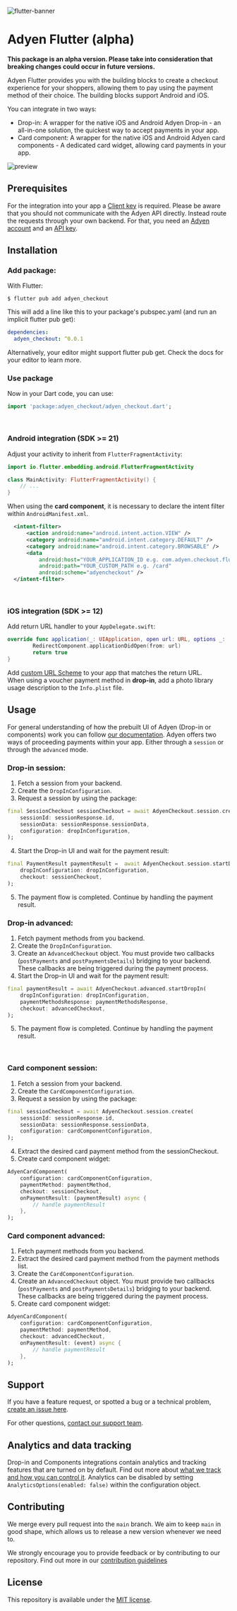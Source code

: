 ![flutter-banner](https://github.com/Adyen/adyen-flutter/assets/13377878/6ca10143-9f75-43c6-bf6e-99011b09dd64)
# Adyen Flutter (alpha)

**This package is an alpha version. Please take into consideration that breaking changes could occur in future versions.**   

Adyen Flutter provides you with the building blocks to create a checkout experience for your shoppers, allowing them to pay using the payment method of their choice.
The building blocks support Android and iOS.

You can integrate in two ways:

- Drop-in: A wrapper for the native iOS and Android Adyen Drop-in - an all-in-one solution, the quickest way to accept payments in your app.
- Card component: A wrapper for the native iOS and Android Adyen card components - A dedicated card widget, allowing card payments in your app.

![preview](https://github.com/Adyen/adyen-android/assets/9079915/e6e18a07-b30f-41f0-b7ef-701b20e2e339)

## Prerequisites

For the integration into your app a [Client key](https://docs.adyen.com/development-resources/client-side-authentication#get-your-client-key) is required. Please be aware that you should not communicate with the Adyen API directly. Instead route the requests through your own backend. For that, you need an [Adyen account](https://www.adyen.com/signup) and an [API key](https://docs.adyen.com/development-resources/how-to-get-the-api-key).

## Installation

### Add package:

With Flutter:
```
$ flutter pub add adyen_checkout
```
This will add a line like this to your package's pubspec.yaml (and run an implicit flutter pub get):
```yaml
dependencies:
  adyen_checkout: ^0.0.1
```
Alternatively, your editor might support flutter pub get. Check the docs for your editor to learn more.

### Use package
Now in your Dart code, you can use:
```dart
import 'package:adyen_checkout/adyen_checkout.dart';
```
<br/>

### Android integration (SDK >= 21)

Adjust your activity to inherit from `FlutterFragmentActivity`: 
  ```kotlin
  import io.flutter.embedding.android.FlutterFragmentActivity

  class MainActivity: FlutterFragmentActivity() {
      // ...
  }
  ```

When using the **card component**, it is necessary to declare the intent filter within `AndroidManifest.xml`. 
  ```xml
    <intent-filter>
        <action android:name="android.intent.action.VIEW" />
        <category android:name="android.intent.category.DEFAULT" />
        <category android:name="android.intent.category.BROWSABLE" />
        <data
            android:host="YOUR_APPLICATION_ID e.g. com.adyen.checkout.flutter.example"
            android:path="YOUR_CUSTOM_PATH e.g. /card"
            android:scheme="adyencheckout" />
    </intent-filter>
  ```
<br/>

### iOS integration (SDK >= 12)

Add return URL handler to your `AppDelegate.swift`: 

```swift
override func application(_: UIApplication, open url: URL, options _: [UIApplication.OpenURLOptionsKey: Any] = [:]) -> Bool {
        RedirectComponent.applicationDidOpen(from: url)
        return true
}
```
Add [custom URL Scheme](https://developer.apple.com/documentation/xcode/defining-a-custom-url-scheme-for-your-app) to your app that matches the return URL. </br>
When using a voucher payment method in **drop-in**, add a photo library usage description to the `Info.plist` file.  

## Usage

For general understanding of how the prebuilt UI of Adyen (Drop-in or components) work you can follow [our documentation](https://docs.adyen.com/online-payments/prebuilt-ui).
Adyen offers two ways of proceeding payments within your app. Either through a `session` or through the `advanced` mode. 

### Drop-in session: 

1. Fetch a session from your backend. 
2. Create the `DropInConfiguration`. 
3. Request a session by using the package: 
```dart
final SessionCheckout sessionCheckout = await AdyenCheckout.session.create(
    sessionId: sessionResponse.id,
    sessionData: sessionResponse.sessionData,
    configuration: dropInConfiguration,
);
```
4. Start the Drop-in UI and wait for the payment result: 
```dart 
final PaymentResult paymentResult =  await AdyenCheckout.session.startDropIn(
    dropInConfiguration: dropInConfiguration,
    checkout: sessionCheckout,
);
```
5. The payment flow is completed. Continue by handling the payment result. 


### Drop-in advanced:

1. Fetch payment methods from you backend. 
2. Create the `DropInConfiguration`. 
3. Create an `AdvancedCheckout` object. You must provide two callbacks (`postPayments` and `postPaymentsDetails`) bridging to your backend. These callbacks are being triggered during the payment process. 
4. Start the Drop-in UI and wait for the payment result: 
```dart 
final paymentResult = await AdyenCheckout.advanced.startDropIn(
    dropInConfiguration: dropInConfiguration,
    paymentMethodsResponse: paymentMethodsResponse,
    checkout: advancedCheckout,
);
```
5. The payment flow is completed. Continue by handling the payment result. 

<br>

### Card component session:
1. Fetch a session from your backend. 
2. Create the `CardComponentConfiguration`. 
3. Request a session by using the package: 
```dart
final sessionCheckout = await AdyenCheckout.session.create(
    sessionId: sessionResponse.id,
    sessionData: sessionResponse.sessionData,
    configuration: cardComponentConfiguration,
);
```
4. Extract the desired card payment method from the sessionCheckout.
5. Create card component widget: 
```dart
AdyenCardComponent(
    configuration: cardComponentConfiguration,
    paymentMethod: paymentMethod,
    checkout: sessionCheckout,
    onPaymentResult: (paymentResult) async {
        // handle paymentResult
    },
);
``` 

### Card component advanced:

1. Fetch payment methods from you backend. 
2. Extract the desired card payment method from the payment methods list.
3. Create the `CardComponentConfiguration`. 
4. Create an `AdvancedCheckout` object. You must provide two callbacks (`postPayments` and `postPaymentsDetails`) bridging to your backend. These callbacks are being triggered during the payment process. 
5. Create card component widget: 
```dart
AdyenCardComponent(
    configuration: cardComponentConfiguration,
    paymentMethod: paymentMethod,
    checkout: advancedCheckout,
    onPaymentResult: (event) async {
        // handle paymentResult
    },
);
``` 


## Support

If you have a feature request, or spotted a bug or a technical problem, [create an issue here](https://github.com/Adyen/adyen-flutter/issues).

For other questions, [contact our support team](https://www.adyen.help/hc/en-us/requests/new).

## Analytics and data tracking

Drop-in and Components integrations contain analytics and tracking features that are turned on by default. Find out more about [what we track and how you can control it](https://docs.adyen.com/online-payments/analytics-and-data-tracking). Analytics can be disabled by setting `AnalyticsOptions(enabled: false)` within the configuration object.

## Contributing

We merge every pull request into the `main` branch. We aim to keep `main` in good shape, which allows us to release a new version whenever we need to.

We strongly encourage you to provide feedback or by contributing to our repository. Find out more in our [contribution guidelines](https://github.com/Adyen/.github/blob/master/CONTRIBUTING.md)

## License

This repository is available under the [MIT license](LICENSE).